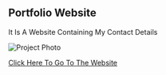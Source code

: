 ## Portfolio Website 

It Is A Website Containing My Contact Details


![Project Photo]()

[Click Here To Go To The Website](https://polar-island-93157.herokuapp.com/)
